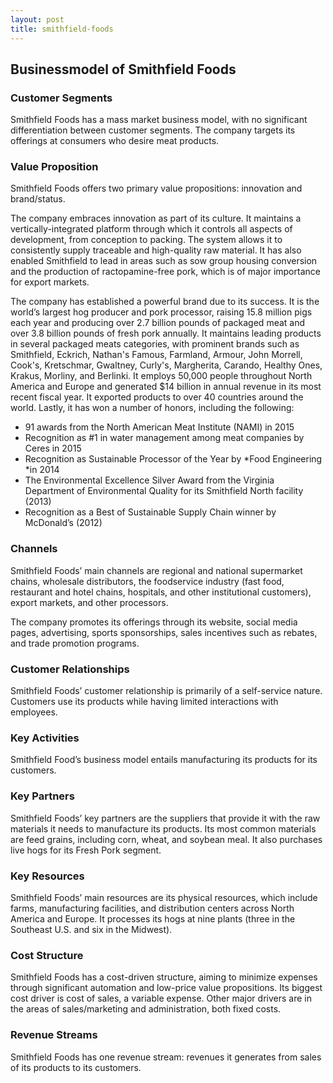 ```yaml
---
layout: post
title: smithfield-foods
---
```


Businessmodel of Smithfield Foods
----------------------------------

### Customer Segments

Smithfield Foods has a mass market business model, with no significant differentiation between customer segments. The company targets its offerings at consumers who desire meat products.

### Value Proposition

Smithfield Foods offers two primary value propositions: innovation and brand/status.

The company embraces innovation as part of its culture. It maintains a vertically-integrated platform through which it controls all aspects of development, from conception to packing. The system allows it to consistently supply traceable and high-quality raw material. It has also enabled Smithfield to lead in areas such as sow group housing conversion and the production of ractopamine-free pork, which is of major importance for export markets.

The company has established a powerful brand due to its success. It is the world’s largest hog producer and pork processor, raising 15.8 million pigs each year and producing over 2.7 billion pounds of packaged meat and over 3.8 billion pounds of fresh pork annually. It maintains leading products in several packaged meats categories, with prominent brands such as Smithfield, Eckrich, Nathan's Famous, Farmland, Armour, John Morrell, Cook's, Kretschmar, Gwaltney, Curly's, Margherita, Carando, Healthy Ones, Krakus, Morliny, and Berlinki. It employs 50,000 people throughout North America and Europe and generated $14 billion in annual revenue in its most recent fiscal year. It exported products to over 40 countries around the world. Lastly, it has won a number of honors, including the following:

 * 91 awards from the North American Meat Institute (NAMI) in 2015
* Recognition as #1 in water management among meat companies by Ceres in 2015
* Recognition as Sustainable Processor of the Year by *Food Engineering *in 2014
* The Environmental Excellence Silver Award from the Virginia Department of Environmental Quality for its Smithfield North facility (2013)
* Recognition as a Best of Sustainable Supply Chain winner by McDonald’s (2012)
 ### Channels

Smithfield Foods’ main channels are regional and national supermarket chains, wholesale distributors, the foodservice industry (fast food, restaurant and hotel chains, hospitals, and other institutional customers), export markets, and other processors.

The company promotes its offerings through its website, social media pages, advertising, sports sponsorships, sales incentives such as rebates, and trade promotion programs.

### Customer Relationships

Smithfield Foods’ customer relationship is primarily of a self-service nature. Customers use its products while having limited interactions with employees.

### Key Activities

Smithfield Food’s business model entails manufacturing its products for its customers.

### Key Partners

Smithfield Foods’ key partners are the suppliers that provide it with the raw materials it needs to manufacture its products. Its most common materials are feed grains, including corn, wheat, and soybean meal. It also purchases live hogs for its Fresh Pork segment.

### Key Resources

Smithfield Foods’ main resources are its physical resources, which include farms, manufacturing facilities, and distribution centers across North America and Europe. It processes its hogs at nine plants (three in the Southeast U.S. and six in the Midwest).

### Cost Structure

Smithfield Foods has a cost-driven structure, aiming to minimize expenses through significant automation and low-price value propositions. Its biggest cost driver is cost of sales, a variable expense. Other major drivers are in the areas of sales/marketing and administration, both fixed costs.

### Revenue Streams

Smithfield Foods has one revenue stream: revenues it generates from sales of its products to its customers.
